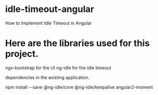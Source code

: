# idle-timeout-angular
How to Implement Idle Timeout in Angular

# Here are the libraries used for this project.

ngx-bootstrap for the UI
ng-idle for the idle timeout

dependencies in the existing application.

npm install --save @ng-idle/core @ng-idle/keepalive angular2-moment
